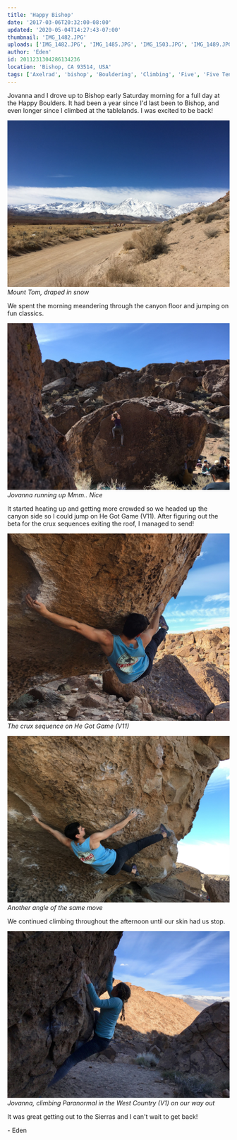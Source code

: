 ```yaml
---
title: 'Happy Bishop'
date: '2017-03-06T20:32:00-08:00'
updated: '2020-05-04T14:27:43-07:00'
thumbnail: 'IMG_1482.JPG'
uploads: ['IMG_1482.JPG', 'IMG_1485.JPG', 'IMG_1503.JPG', 'IMG_1489.JPG', 'IMG_1495%202.jpg']
author: 'Eden'
id: 2011231304286134236
location: 'Bishop, CA 93514, USA'
tags: ['Axelrad', 'bishop', 'Bouldering', 'Climbing', 'Five', 'Five Ten', 'granite', 'Happy Boulders', 'he got game']
---
```


Jovanna and I drove up to Bishop early Saturday morning for a full day at the Happy Boulders. It had been a year since I'd last been to Bishop, and even longer since I climbed at the tablelands. I was excited to be back! 

![image alt](uploads/IMG_1482.JPG)*Mount Tom, draped in snow*

We spent the morning meandering through the canyon floor and jumping on fun classics.

![image alt](uploads/IMG_1485.JPG)*Jovanna running up Mmm.. Nice*

It started heating up and getting more crowded so we headed up the canyon side so I could jump on He Got Game (V11). After figuring out the beta for the crux sequences exiting the roof, I managed to send!

![image alt](uploads/IMG_1503.JPG)*The crux sequence on He Got Game (V11)*

![image alt](uploads/IMG_1489.JPG)*Another angle of the same move*

We continued climbing throughout the afternoon until our skin had us stop.

![image alt](uploads/IMG_1495%202.jpg)*Jovanna, climbing Paranormal in the West Country (V1) on our way out*

It was great getting out to the Sierras and I can't wait to get back!

\- Eden

